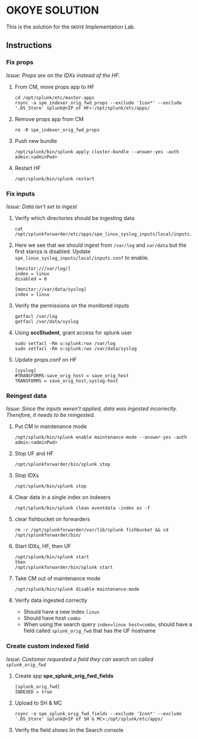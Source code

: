 # OKOYE SOLUTION

This is the solution for the `OKOYE` Implementation Lab.
## Instructions

### Fix props
_Issue: Props are on the IDXs instead of the HF._

1. From CM, move props app to HF
    ```
    cd /opt/splunk/etc/master-apps
    rsync -a spe_indexer_orig_fwd_props --exclude 'Icon*' --exclude '.DS_Store' splunk@<IP of HF>:/opt/splunk/etc/apps/
    ```
1. Remove props app from CM
    ```
    rm -R spe_indexer_orig_fwd_props
    ```
1. Push new bundle
    ```
    /opt/splunk/bin/splunk apply cluster-bundle --answer-yes -auth admin:<adminPwd>
    ```
1. Restart HF
    ```
    /opt/splunk/bin/splunk restart
    ```
### Fix inputs
_Issue: Data isn't set to ingest_
1. Verify which directories should be ingesting data
    ```
    cat /opt/splunkforwarder/etc/apps/spe_linux_syslog_inputs/local/inputs.conf 
    ```
1. Here we see that we should ingest from `/var/log` and `var/data` but the first stanza is disabled. Update `spe_linux_syslog_inputs/local/inputs.conf` to enable.
    ```
    [monitor:///var/log/]
    index = linux
    disabled = 0

    [monitor://var/data/syslog]
    index = linux
    ```
1. Verify the permissions on the monitored inputs
    ```
    getfacl /var/log
    getfacl /var/data/syslog
    ```
1. Using **sccStudent**, grant access for splunk user
    ```
    sudo setfacl -Rm u:splunk:rwx /var/log
    sudo setfacl -Rm u:splunk:rwx /var/data/syslog
    ```

1. Update props.conf on HF
    ```
    [syslog]
    #TRANSFORMS-save_orig_host = save_orig_host
    TRANSFORMS = save_orig_host,syslog-host
    ```
### Reingest data
_Issue: Since the inputs weren't applied, data was ingested incorrectly. Therefore, it needs to be reingested._

1. Put CM in maintenance mode

    ```
    /opt/splunk/bin/splunk enable maintenance-mode --answer-yes -auth admin:<adminPwd>
    ```
1. Stop UF and HF

    `/opt/splunkforwarder/bin/splunk stop`
1. Stop IDXs

    `/opt/splunk/bin/splunk stop`
1. Clear data in a single index on indexers
    
    `/opt/splunk/bin/splunk clean eventdata -index os -f`
1. clear fishbucket on forwarders 

    `rm -r /opt/splunkforwarder/var/lib/splunk fishbucket && cd /opt/splunkforwarder/bin/`
1. Start IDXs, HF, then UF

    ```
    /opt/splunk/bin/splunk start
    then
    /opt/splunkforwarder/bin/splunk start
    ```
1. Take CM out of maintenance mode
    
    `/opt/splunk/bin/splunk disable maintenance-mode`

1. Verify data ingested correctly
    - Should have a new index `linux`
    - Should have host `combo`
    - When using the search query `index=linux host=combo`, should have a field called `splunk_orig_fwd` that has the UF hostname

### Create custom indexed field
_Issue: Customer requested a field they can search on called `splunk_orig_fwd`_
1. Create app **spe_splunk_orig_fwd_fields**
    ```
    [splunk_orig_fwd]
    INDEXED = true
    ```
1. Upload to SH & MC 
    ```
    rsync -a spe_splunk_orig_fwd_fields --exclude 'Icon*' --exclude '.DS_Store' splunk@<IP of SH & MC>:/opt/splunk/etc/apps/
    ```
1. Verify the field shows iin the Search console